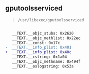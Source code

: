 ## gputoolsserviced

> `/usr/libexec/gputoolsserviced`

```diff

   __TEXT.__objc_stubs: 0x2620
   __TEXT.__objc_methlist: 0x22ec
   __TEXT.__const: 0x17c
-  __TEXT.__info_plist: 0x401
+  __TEXT.__info_plist: 0x40c
   __TEXT.__cstring: 0x1a04
   __TEXT.__objc_methname: 0x494f
   __TEXT.__oslogstring: 0x53a

```
